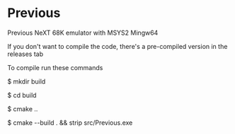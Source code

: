 # Previous
Previous NeXT 68K emulator with MSYS2 Mingw64

If you don't want to compile the code, there's a pre-compiled version in the releases tab

To compile run these commands

$ mkdir build

$ cd build

$ cmake ..

$ cmake --build . && strip src/Previous.exe
